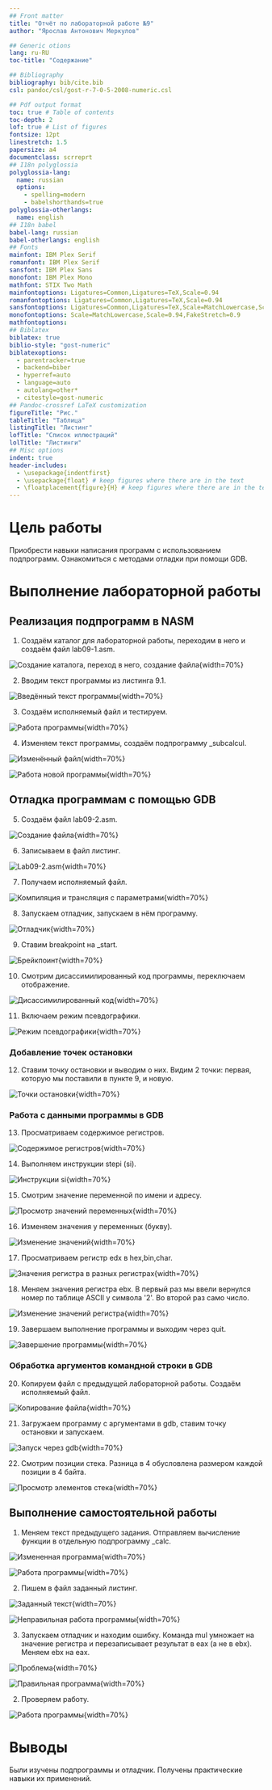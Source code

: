 ```yaml
---
## Front matter
title: "Отчёт по лабораторной работе №9"
author: "Ярослав Антонович Меркулов"

## Generic otions
lang: ru-RU
toc-title: "Содержание"

## Bibliography
bibliography: bib/cite.bib
csl: pandoc/csl/gost-r-7-0-5-2008-numeric.csl

## Pdf output format
toc: true # Table of contents
toc-depth: 2
lof: true # List of figures
fontsize: 12pt
linestretch: 1.5
papersize: a4
documentclass: scrreprt
## I18n polyglossia
polyglossia-lang:
  name: russian
  options:
	- spelling=modern
	- babelshorthands=true
polyglossia-otherlangs:
  name: english
## I18n babel
babel-lang: russian
babel-otherlangs: english
## Fonts
mainfont: IBM Plex Serif
romanfont: IBM Plex Serif
sansfont: IBM Plex Sans
monofont: IBM Plex Mono
mathfont: STIX Two Math
mainfontoptions: Ligatures=Common,Ligatures=TeX,Scale=0.94
romanfontoptions: Ligatures=Common,Ligatures=TeX,Scale=0.94
sansfontoptions: Ligatures=Common,Ligatures=TeX,Scale=MatchLowercase,Scale=0.94
monofontoptions: Scale=MatchLowercase,Scale=0.94,FakeStretch=0.9
mathfontoptions:
## Biblatex
biblatex: true
biblio-style: "gost-numeric"
biblatexoptions:
  - parentracker=true
  - backend=biber
  - hyperref=auto
  - language=auto
  - autolang=other*
  - citestyle=gost-numeric
## Pandoc-crossref LaTeX customization
figureTitle: "Рис."
tableTitle: "Таблица"
listingTitle: "Листинг"
lofTitle: "Список иллюстраций"
lolTitle: "Листинги"
## Misc options
indent: true
header-includes:
  - \usepackage{indentfirst}
  - \usepackage{float} # keep figures where there are in the text
  - \floatplacement{figure}{H} # keep figures where there are in the text
---
```


# Цель работы

Приобрести навыки написания программ с использованием подпрограмм. Ознакомиться с методами отладки при помощи GDB.

# Выполнение лабораторной работы

## Реализация подпрограмм в NASM

1.  Создаём каталог для лабораторной работы, переходим в него и создаём файл lab09-1.asm.

![Создание каталога, переход в него, создание файла](image/pic1.png){width=70%}

2.  Вводим текст программы из листинга 9.1.

![Введённый текст программы](image/pic2.png){width=70%}

3.  Создаём исполняемый файл и тестируем.

![Работа программы](image/pic3.png){width=70%}

4. Изменяем текст программы, создаём подпрограмму _subcalcul.

![Изменённый файл](image/pic37.png){width=70%}

![Работа новой программы](image/pic4.png){width=70%}

## Отладка программам с помощью GDB

5.  Создаём файл lab09-2.asm.

![Создание файла](image/pic5.png){width=70%}

6.  Записываем в файл листинг.

![Lab09-2.asm](image/pic6.png){width=70%}

7.  Получаем исполняемый файл.

![Компиляция и трансляция с параметрами](image/pic7.png){width=70%}

8. Запускаем отладчик, запускаем в нём программу.

![Отладчик](image/pic8.png){width=70%}

9. Ставим breakpoint на _start.

![Брейкпоинт](image/pic9.png){width=70%}

10. Смотрим дисассимилированный код программы, переключаем отображение.

![Дисассимилированный код](image/pic10.png){width=70%}

11. Включаем режим псевдографики.

![Режим псевдографики](image/pic11.png){width=70%}

### Добавление точек остановки

12. Ставим точку остановки и выводим о них. Видим 2 точки: первая, которую мы поставили в пункте 9, и новую.

![Точки остановки](image/pic12.png){width=70%}

### Работа с данными программы в GDB

13. Просматриваем содержимое регистров.

![Содержимое регистров](image/pic13.png){width=70%}

14. Выполняем инструкции stepi (si).

![Инструкции si](image/pic14.png){width=70%}

15. Смотрим значение переменной по имени и адресу.

![Просмотр значений переменных](image/pic16.png){width=70%}

16. Изменяем значения у переменных (букву).

![Изменение значений](image/pic18.png){width=70%}

17. Просматриваем регистр edx в hex,bin,char.

![Значения регистра в разных регистрах](image/pic19.png){width=70%}

18. Меняем значения регистра ebx. В первый раз мы ввели вернулся номер по таблице ASCII у символа '2'. Во второй раз само число.

![Изменение значений регистра](image/pic21.png){width=70%}

19. Завершаем выполнение программы и выходим через quit.

![Завершение программы](image/pic22.png){width=70%}

### Обработка аргументов командной строки в GDB

20. Копируем файл с предыдущей лабораторной работы. Создаём исполняемый файл.

![Копирование файла](image/pic23.png){width=70%}

21. Загружаем программу с аргументами в gdb, ставим точку остановки и запускаем.

![Запуск через gdb](image/pic24.png){width=70%}

22. Смотрим позиции стека. Разница в 4 обусловлена размером каждой позиции в 4 байта.

![Просмотр элементов стека](image/pic25.png){width=70%}

## Выполнение самостоятельной работы

1.  Меняем текст предыдущего задания. Отправляем вычисление функции в отдельную подпрограмму _calc.

![Измененная программа](image/pic26.png){width=70%}

![Работа программы](image/pic27.png){width=70%}

2.  Пишем в файл заданный листинг.

![Заданный текст](image/pic28.png){width=70%}

![Неправильная работа программы](image/pic29.png){width=70%}

3.  Запускаем отладчик и находим ошибку. Команда mul умножает на значение регистра и перезаписывает результат в eax (а не в ebx). Меняем ebx на eax.

![Проблема](image/pic32.png){width=70%}

![Правильная программа](image/pic33.png){width=70%}

2.  Проверяем работу.

![Работа программы](image/pic34.png){width=70%}

# Выводы

Были изучены подпрограммы и отладчик. Получены практические навыки их применений.

